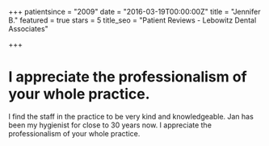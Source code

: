 +++
patientsince = "2009"
date = "2016-03-19T00:00:00Z"
title = "Jennifer B."
featured = true
stars = 5
title_seo = "Patient Reviews - Lebowitz Dental Associates"

+++

# I appreciate the professionalism of your whole practice.

I find the staff in the practice to be very kind and knowledgeable. Jan has been my hygienist for close to 30 years now. I appreciate the professionalism of your whole practice.